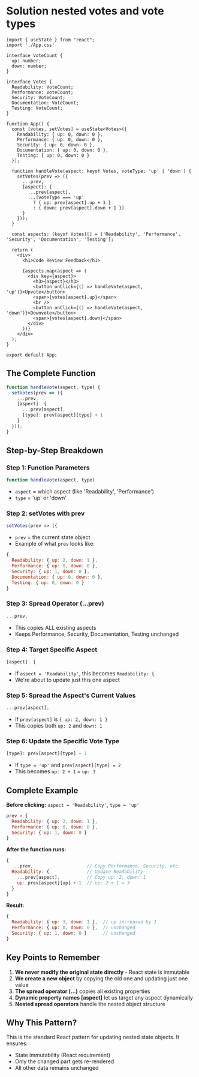 # Solution nested votes and vote types
```JS
import { useState } from "react";
import './App.css'

interface VoteCount {
  up: number;
  down: number;
}

interface Votes {
  Readability: VoteCount;
  Performance: VoteCount;
  Security: VoteCount;
  Documentation: VoteCount;
  Testing: VoteCount;
}

function App() {
  const [votes, setVotes] = useState<Votes>({
    Readability: { up: 0, down: 0 },
    Performance: { up: 0, down: 0 },
    Security: { up: 0, down: 0 },
    Documentation: { up: 0, down: 0 },
    Testing: { up: 0, down: 0 }
  });

  function handleVote(aspect: keyof Votes, voteType: 'up' | 'down') {
    setVotes(prev => ({
      ...prev,
      [aspect]: {
        ...prev[aspect],
        ...(voteType === 'up'
          ? { up: prev[aspect].up + 1 }
          : { down: prev[aspect].down + 1 })
      }
    }));
  }

  const aspects: (keyof Votes)[] = ['Readability', 'Performance', 'Security', 'Documentation', 'Testing'];

  return (
    <div>
      <h1>Code Review Feedback</h1>
      
      {aspects.map(aspect => (
        <div key={aspect}>
          <h3>{aspect}</h3>
          <button onClick={() => handleVote(aspect, 'up')}>Upvote</button>
          <span>{votes[aspect].up}</span>
          <br />
          <button onClick={() => handleVote(aspect, 'down')}>Downvote</button>
          <span>{votes[aspect].down}</span>
        </div>
      ))}
    </div>
  );
}

export default App;

```
## The Complete Function
```jsx
function handleVote(aspect, type) {
  setVotes(prev => ({
    ...prev,
    [aspect]: {
      ...prev[aspect],
      [type]: prev[aspect][type] + 1
    }
  }));
}
```

## Step-by-Step Breakdown

### Step 1: Function Parameters
```jsx
function handleVote(aspect, type)
```
- `aspect` = which aspect (like 'Readability', 'Performance')
- `type` = 'up' or 'down'

### Step 2: setVotes with prev
```jsx
setVotes(prev => ({
```
- `prev` = the current state object
- Example of what `prev` looks like:
```jsx
{
  Readability: { up: 2, down: 1 },
  Performance: { up: 0, down: 0 },
  Security: { up: 1, down: 0 },
  Documentation: { up: 0, down: 0 },
  Testing: { up: 0, down: 0 }
}
```

### Step 3: Spread Operator (...prev)
```jsx
...prev,
```
- This copies ALL existing aspects
- Keeps Performance, Security, Documentation, Testing unchanged

### Step 4: Target Specific Aspect
```jsx
[aspect]: {
```
- If `aspect = 'Readability'`, this becomes `Readability: {`
- We're about to update just this one aspect

### Step 5: Spread the Aspect's Current Values
```jsx
...prev[aspect],
```
- If `prev[aspect]` is `{ up: 2, down: 1 }`
- This copies both `up: 2` and `down: 1`

### Step 6: Update the Specific Vote Type
```jsx
[type]: prev[aspect][type] + 1
```
- If `type = 'up'` and `prev[aspect][type] = 2`
- This becomes `up: 2 + 1` = `up: 3`

## Complete Example

**Before clicking:** `aspect = 'Readability'`, `type = 'up'`
```jsx
prev = {
  Readability: { up: 2, down: 1 },
  Performance: { up: 0, down: 0 },
  Security: { up: 1, down: 0 }
}
```

**After the function runs:**
```jsx
{
  ...prev,                    // Copy Performance, Security, etc.
  Readability: {              // Update Readability
    ...prev[aspect],          // Copy up: 2, down: 1
    up: prev[aspect][up] + 1  // up: 2 + 1 = 3
  }
}
```

**Result:**
```jsx
{
  Readability: { up: 3, down: 1 },  // up increased by 1
  Performance: { up: 0, down: 0 },  // unchanged
  Security: { up: 1, down: 0 }      // unchanged
}
```

## Key Points to Remember

1. **We never modify the original state directly** - React state is immutable
2. **We create a new object** by copying the old one and updating just one value
3. **The spread operator (...)** copies all existing properties
4. **Dynamic property names [aspect]** let us target any aspect dynamically
5. **Nested spread operators** handle the nested object structure

## Why This Pattern?

This is the standard React pattern for updating nested state objects. It ensures:
- State immutability (React requirement)
- Only the changed part gets re-rendered
- All other data remains unchanged 